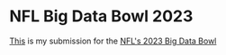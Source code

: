 # NFL Big Data Bowl 2023

[This](https://www.kaggle.com/code/ricdur/expected-defensive-rusher-distance-to-qb) is my submission for the [NFL's 2023 Big Data Bowl](https://www.kaggle.com/competitions/nfl-big-data-bowl-2023/discussion/382941)
